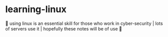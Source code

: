 # learning-linux
:cherry_blossom: using linux is an essential skill for those who work in cyber-security | lots of servers use it | hopefully these notes will be of use :cherry_blossom:
